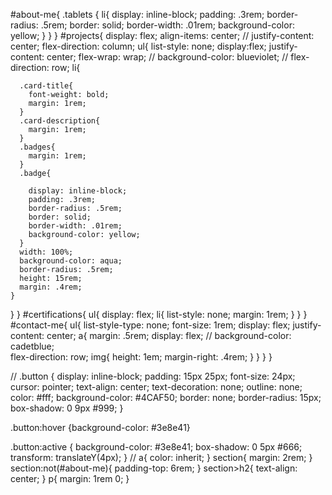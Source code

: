


  #about-me{
  .tablets {
    li{
      display: inline-block;
      padding: .3rem;
      border-radius: .5rem;
      border: solid;
      border-width: .01rem;
      background-color: yellow;
    }
  }
}
#projects{
  display: flex;
  align-items: center;
  // justify-content: center;
  flex-direction: column;
  ul{
    list-style: none;
    display:flex;
    justify-content: center;
    flex-wrap: wrap;
    // background-color: blueviolet;
    // flex-direction: row;
    li{
      
      .card-title{
        font-weight: bold;
        margin: 1rem;
      }
      .card-description{
        margin: 1rem;
      }
      .badges{
        margin: 1rem;
      }
      .badge{
        
        display: inline-block;
        padding: .3rem;
        border-radius: .5rem;
        border: solid;
        border-width: .01rem;
        background-color: yellow;
      }
      width: 100%;
      background-color: aqua;
      border-radius: .5rem;
      height: 15rem;
      margin: .4rem;
    }
  }
}
#certifications{
  ul{
    display: flex;
    li{
      list-style: none;
      margin: 1rem;
    }
  }
}
#contact-me{
  ul{
    list-style-type: none;
    font-size: 1rem;
    display: flex;
    justify-content: center;
    a{
      margin: .5rem;
      display: flex;
      // background-color: cadetblue;  
      flex-direction: row;
      img{
        height: 1em;
        margin-right: .4rem;
      }
    }
  }
}




// 
.button {
  display: inline-block;
  padding: 15px 25px;
  font-size: 24px;
  cursor: pointer;
  text-align: center;
  text-decoration: none;
  outline: none;
  color: #fff;
  background-color: #4CAF50;
  border: none;
  border-radius: 15px;
  box-shadow: 0 9px #999;
}

.button:hover {background-color: #3e8e41}

.button:active {
  background-color: #3e8e41;
  box-shadow: 0 5px #666;
  transform: translateY(4px);
}
// 
a{
  color: inherit;
}
section{
  margin: 2rem;
}
section:not(#about-me){
  padding-top: 6rem;
}
section>h2{
  text-align: center;
}
p{
  margin: 1rem 0;
}